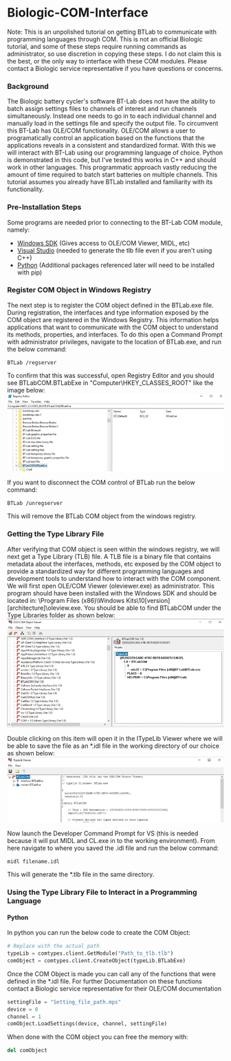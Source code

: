 # Biologic-COM-Interface
Note: This is an unpolished tutorial on getting BTLab to communicate with programming languages through COM. This is not an official Biologic tutorial, and some of these steps require running commands as administrator, so use discretion in copying these steps. I do not claim this is the best, or the only way to interface with these COM modules. Please contact a Biologic service representative if you have questions or concerns.

### Background
The Biologic battery cycler's software BT-Lab does not have the ability to batch assign settings files to channels of interest and run channels simultaneously. Instead one needs to go in to each individual channel  and manually load in the settings file and specify the output file. To circumvent this BT-Lab has OLE/COM functionality. OLE/COM allows a user to programatically control an application based on the functions that the applications reveals in a consistent and standardized format. With this we will interact with BT-Lab using our programming language of choice. Python is demonstrated in this code, but I've tested this works in C++ and should work in other languages. This programmatic approach vastly reducing the amount of time required to batch start batteries on multiple channels. This tutorial assumes you already have BTLab installed and familiarity with its functionality. 

### Pre-Installation Steps
Some programs are needed prior to connecting to the BT-Lab COM module, namely: 
- [Windows SDK](https://developer.microsoft.com/en-us/windows/downloads/windows-sdk/) (Gives access to OLE/COM Viewer, MIDL, etc)
- [Visual Studio](https://visualstudio.microsoft.com/vs/features/cplusplus/) (needed to generate the tlb file even if you aren't using C++)
- [Python](https://www.python.org/downloads/) (Additional packages referenced later will need to be installed with pip)
 
### Register COM Object in Windows Registry
The next step is to register the COM object defined in the BTLab.exe file. During registration, the interfaces and type information exposed by the COM object are registered in the Windows Registry. This information helps applications that want to communicate with the COM object to understand its methods, properties, and interfaces. To do this open a Command Prompt with administrator privileges, navigate to the location of BTLab.exe, and run the below command:

```Command
BTLab /regserver
```
To confirm that this was successful, open Registry Editor and you should see BTLabCOM.BTLabExe in "Computer\HKEY_CLASSES_ROOT\" like the image below:
![image of BTLab in Registry Editor](graphics/BTLab_Registry_Editor.png)

If you want to disconnect the COM control of BTLab run the below command:

```Command
BTLab /unregserver
```

This will remove the BTLab COM object from the windows registry.

### Getting the Type Library File

After verifying that COM object is seen within the windows registry, we will next get a Type Library (TLB) file. A TLB file is a binary file that contains metadata about the interfaces, methods, etc exposed by the COM object to provide a standardized way for different programming languages and development tools to understand how to interact with the COM component. We will first open OLE/COM Viewer (oleviewer.exe) as administrator. This program should have been installed with the Windows SDK and should be located in: \Program Files (x86)\Windows Kits\10\[version]\[architecture]\oleview.exe. You should be able to find BTLabCOM under the Type Libraries folder as shown below:
![image of BTLab in Registry Editor](graphics/BTLab_oleviewer.png)

Double clicking on this item will open it in the ITypeLib Viewer where we will be able to save the file as an *.idl file in the working directory of our choice as shown below:
![image of BTLab in Registry Editor](graphics/BTLab_itypelib.png)


Now launch the Developer Command Prompt for VS (this is needed because it will put MIDL and CL.exe in to the working environment). From here navigate to where you saved the .idl file and run the below command:

```Command
midl filename.idl
```

This will generate the *.tlb file in the same directory.

### Using the Type Library File to Interact in a Programming Language
#### Python
In python you can run the below code to create the COM Object:

```Python
# Replace with the actual path
typeLib = comtypes.client.GetModule("Path_to_tlb.tlb")
comObject = comtypes.client.CreateObject(typeLib.BTLabExe)
```

Once the COM Object is made you can call any of the functions that were defined in the *.idl file. For further Documentation on these functions contact a Biologic service representative for their OLE/COM documentation
```Python
settingFile = "Setting_file_path.mps"
device = 0
channel = 1
comObject.LoadSettings(device, channel, settingFile)
```

When done with the COM object you can free the memory with:
```Python
del comObject
```

